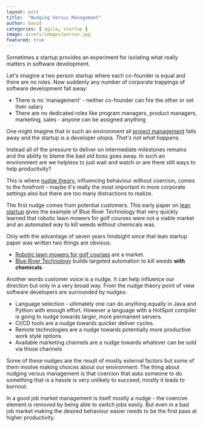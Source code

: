 ```yaml
---
layout: post
title:  "Nudging Versus Management"
author: david
categories: [ agile, startup ]
image: assets/images/person.jpg
featured: true
---
```


Sometimes a startup provides an experiment for isolating what really matters in software development. 

Let's imagine a two person startup where each co-founder is equal and there are no roles. Now suddenly 
any number of corporate trappings of software development fall away:
* There is no 'management' - neither co-founder can fire the other or set their salary
* There are no dedicated roles like program managers, product managers, marketing, sales - anyone can be 
assigned anything

One might imagine that in such an environment all [project management](https://techbeacon.com/app-dev-testing/project-management-surefire-way-kill-your-software-product)
falls away and the startup is a developer utopia. *That's not what happens.*

Instead all of the pressure to deliver on intermediate milestones remains and the ability to blame the bad 
old boss goes away. In such an environment are we helpless to just wait and watch or are there still ways 
to help productivity?

This is where [nudge theory](https://en.wikipedia.org/wiki/Nudge_theory), influencing behaviour without coercion, 
comes to the forefront - maybe it's really the most important in more corporate settings also but there are 
too many distractions to realize. 

The first nudge comes from potential customers. This early paper on [lean startup](https://hbr.org/2013/05/why-the-lean-start-up-changes-everything)
gives the example of Blue River Technology that very quickly learned that robotic lawn mowers for golf courses 
were not a viable market and an automated way to kill weeds without chemicals was.

Only with the advantage of seven years hindsight since that lean startup paper was written two things are obvious:
* [Robotic lawn mowers for golf courses](https://www.husqvarna.com/us/lawn-and-garden/professional/professional-robotic-mowers/automower-for-golf-courses)
are a market.
* [Blue River Technology](http://smartmachines.bluerivertechnology.com) builds targeted automation to kill weeds 
**with chemicals**.

Another words customer voice is a nudge. It can help influence our direction but only in a very broad way. From the 
nudge theory point of view software developers are surrounded by nudges:
* Language selection - ultimately one can do anything equally in Java and Python with enough effort. However a 
language with a HotSpot compiler is going to nudge towards larger, more permanent servers.
* CI/CD tools are a nudge towards quicker deliver cycles.
* Remote technologies are a nudge towards potentially more productive work style options
* Available marketing channels are a nudge towards whatever can be sold via those channels

Some of these nudges are the result of mostly external factors but some of them involve making choices about our 
environment. The thing about nudging versus management is that coercion that asks someone to do something 
that is a hassle is very unlikely to succeed; mostly it leads to burnout. 

In a good job market management is itself mostly a nudge - the coercive element is removed by being able to 
switch jobs easily. But even in a bad job market making the desired behaviour easier needs to be the first pass 
at higher productivity.
